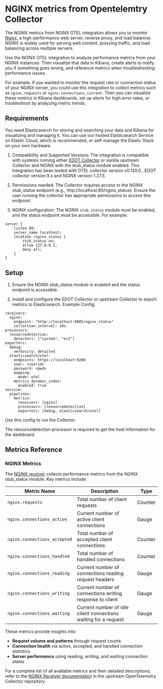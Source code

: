 # NGINX metrics from Opentelemtry Collector 

The NGINX metrics from NGINX OTEL integration allows you to monitor [Nginx](https://nginx.org/), a high-performance web server, reverse proxy, and load balancer. NGINX is widely used for serving web content, proxying traffic, and load balancing across multiple servers.

Use the NGINX OTEL integration to analyze performance metrics from your NGINX instances. Then visualize that data in Kibana, create alerts to notify you if something goes wrong, and reference metrics when troubleshooting performance issues.

For example, if you wanted to monitor the request rate or connection status of your NGINX server, you could use this integration to collect metrics such as `nginx.requests` or `nginx.connections_current`. Then you can visualize these metrics in Kibana dashboards, set up alerts for high error rates, or troubleshoot by analyzing metric trends.


## Requirements

You need Elasticsearch for storing and searching your data and Kibana for visualizing and managing it. You can use our hosted Elasticsearch Service on Elastic Cloud, which is recommended, or self-manage the Elastic Stack on your own hardware.

1. Compatibility and Supported Versions: The integration is compatible with systems running either [EDOT Collector](https://www.elastic.co/docs/reference/opentelemetry/quickstart/) or vanilla upstream Collector and NGINX with the stub_status module enabled. This Integration has been tested with OTEL collector version v0.130.0 , EDOT collector version 9.x and NGINX version 1.27.5. 

2. Permissions needed: The Collector requires access to the NGINX stub_status endpoint (e.g., http://localhost:80/nginx_status). Ensure the user running the collector has appropriate permissions to access this endpoint.

3. NGINX configuration: The NGINX `stub_status` module must be enabled, and the status endpoint must be accessible. For example:
```
server {
    listen 80;
    server_name localhost;
    location /nginx_status {
        stub_status on;
        allow 127.0.0.1;
        deny all;
    }
}
```


## Setup

1. Ensure the NGINX stub_status module is enabled and the status endpoint is accessible.

2. Install and configure the EDOT Collector or upstream Collector to export metrics to Elasticsearch. Example Config:

```
receivers:
  nginx:  
    endpoint: "http://localhost:8085/nginx_status"
    collection_interval: 10s
processors:
  resourcedetection:
    detectors: ["system", "ec2"]
exporters:
  debug:
    verbosity: detailed
  elasticsearch/otel:
    endpoints: https://localhost:9200
    user: <userid>
    password: <pwd>
    mapping:
      mode: otel 
    metrics_dynamic_index:
      enabled: true
service:
  pipelines:
    metrics:
      receivers: [nginx]
      processors: [resourcedetection]
      exporters: [debug, elasticsearch/otel]
```
Use this config to run the Collector.

The resourcedetection processor is required to get the host information for the dashboard.

## Metrics Reference

### NGINX Metrics
The [NGINX receiver]((https://github.com/open-telemetry/opentelemetry-collector-contrib/blob/main/receiver/nginxreceiver/documentation.md)) collects performance metrics from the NGINX stub_status module. Key metrics include:

| Metric Name | Description | Type |
|-------------|-------------|------|
| `nginx.requests` | Total number of client requests | Counter |
| `nginx.connections_active` | Current number of active client connections | Gauge |
| `nginx.connections_accepted` | Total number of accepted client connections | Counter |
| `nginx.connections_handled` | Total number of handled connections | Counter |
| `nginx.connections_reading` | Current number of connections reading request headers | Gauge |
| `nginx.connections_writing` | Current number of connections writing response to client | Gauge |
| `nginx.connections_waiting` | Current number of idle client connections waiting for a request | Gauge |

These metrics provide insights into:
- **Request volume and patterns** through request counts
- **Connection health** via active, accepted, and handled connection statistics  
- **Server performance** using reading, writing, and waiting connection states

For a complete list of all available metrics and their detailed descriptions, refer to the [NGINX Receiver documentation](https://github.com/open-telemetry/opentelemetry-collector-contrib/blob/main/receiver/nginxreceiver/documentation.md) in the upstream OpenTelemetry Collector repository.








